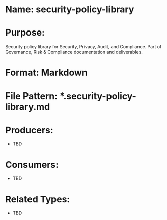 # Name: security-policy-library

# Purpose:
Security policy library for Security, Privacy, Audit, and Compliance. Part of Governance, Risk & Compliance documentation and deliverables.

# Format: Markdown

# File Pattern: *.security-policy-library.md

# Producers:
- TBD

# Consumers:
- TBD

# Related Types:
- TBD
